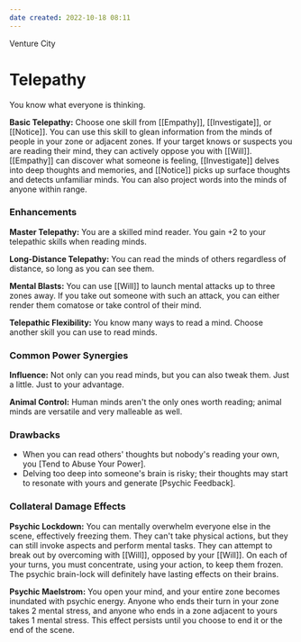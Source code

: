 ```yaml
---
date created: 2022-10-18 08:11
---
```


Venture City

# Telepathy

You know what everyone is thinking.

**Basic Telepathy:** Choose one skill from [[Empathy]], [[Investigate]], or [[Notice]]. You can use this skill to glean information from the minds of people in your zone or adjacent zones. If your target knows or suspects you are reading their mind, they can actively oppose you with [[Will]]. [[Empathy]] can discover what someone is feeling, [[Investigate]] delves into deep thoughts and memories, and [[Notice]] picks up surface thoughts and detects unfamiliar minds. You can also project words into the minds of anyone within range.

### Enhancements

**Master Telepathy:** You are a skilled mind reader. You gain +2 to your telepathic skills when reading minds.

**Long-Distance Telepathy:** You can read the minds of others regardless of distance, so long as you can see them.

**Mental Blasts:** You can use [[Will]] to launch mental attacks up to three zones away. If you take out someone with such an attack, you can either render them comatose or take control of their mind.

**Telepathic Flexibility:** You know many ways to read a mind. Choose another skill you can use to read minds.

### Common Power Synergies

**Influence:** Not only can you read minds, but you can also tweak them. Just a little. Just to your advantage.

**Animal Control:** Human minds aren't the only ones worth reading; animal minds are versatile and very malleable as well.

### Drawbacks

- When you can read others' thoughts but nobody's reading your own, you [Tend to Abuse Your Power].
- Delving too deep into someone's brain is risky; their thoughts may start to resonate with yours and generate [Psychic Feedback].

### Collateral Damage Effects

**Psychic Lockdown:** You can mentally overwhelm everyone else in the scene, effectively freezing them. They can't take physical actions, but they can still invoke aspects and perform mental tasks. They can attempt to break out by overcoming with [[Will]], opposed by your [[Will]]. On each of your turns, you must concentrate, using your action, to keep them frozen. The psychic brain-lock will definitely have lasting effects on their brains.

**Psychic Maelstrom:** You open your mind, and your entire zone becomes inundated with psychic energy. Anyone who ends their turn in your zone takes 2 mental stress, and anyone who ends in a zone adjacent to yours takes 1 mental stress. This effect persists until you choose to end it or the end of the scene.

